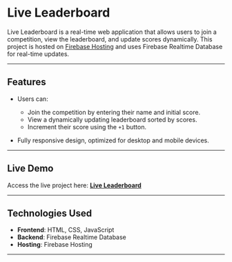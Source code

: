 # Live Leaderboard

Live Leaderboard is a real-time web application that allows users to join a competition, view the leaderboard, and update scores dynamically. This project is hosted on [Firebase Hosting](https://firebase.google.com/) and uses Firebase Realtime Database for real-time updates.

---

## Features

- Users can:
  - Join the competition by entering their name and initial score.
  - View a dynamically updating leaderboard sorted by scores.
  - Increment their score using the `+1` button.

- Fully responsive design, optimized for desktop and mobile devices.

---

## Live Demo

Access the live project here: **[Live Leaderboard](https://liveleaderboard-235f3.web.app)**

---

## Technologies Used

- **Frontend**: HTML, CSS, JavaScript
- **Backend**: Firebase Realtime Database
- **Hosting**: Firebase Hosting

---
